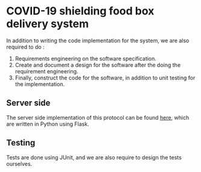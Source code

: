 # COVID-19 shielding food box delivery system

In addition to writing the code implementation for the system, we are also required to do :

1. Requirements engineering on the software specification.
2. Create and document a design for the software after the doing the requirement engineering.
3. Finally, construct the code for the software, in addition to unit testing for the implementation.

## Server side

The server side implementation of this protocol can be found [here][1], which are written in Python using Flask.

[1]: https://github.com/mocialov/sepp

## Testing

Tests are done using JUnit, and we are also require to design the tests ourselves. 

